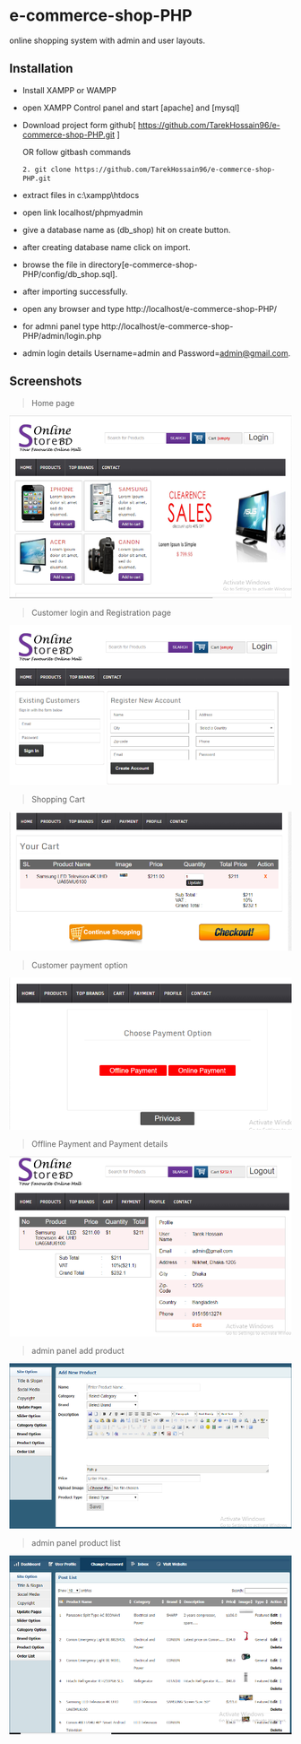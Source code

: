 # e-commerce-shop-PHP
online shopping system with admin and user layouts.

## Installation

* Install XAMPP or WAMPP
* open XAMPP Control panel and start [apache] and [mysql]
* Download project form github[ https://github.com/TarekHossain96/e-commerce-shop-PHP.git ]
  
  OR follow gitbash commands

   ```1. cd C:\\xampp\htdocs\
  2. git clone https://github.com/TarekHossain96/e-commerce-shop-PHP.git
  ```

* extract files in c:\xampp\htdocs
* open link localhost/phpmyadmin
* give a database name as (db_shop) hit on create button.
* after creating database name click on import.
* browse the file in directory[e-commerce-shop-PHP/config/db_shop.sql].
* after importing successfully.
* open any browser and type http://localhost/e-commerce-shop-PHP/
* for admni panel type http://localhost/e-commerce-shop-PHP/admin/login.php
* admin login details Username=admin and Password=admin@gmail.com.




## Screenshots

> Home page

<img src="images/git/index.png">

> Customer login and Registration page

 <img src="images/git/customer_login.PNG">

> Shopping Cart

 <img src="images/git/shopping_cart.PNG">

> Customer payment option 

 <img src="images/git/payment_option.PNG">

 > Offline Payment and Payment details

 <img src="images/git/offline_payment.PNG">

 > admin panel add product

 <img src="images/git/add_product.PNG">

 > admin panel product list

 <img src="images/git/product_list.PNG">
 
